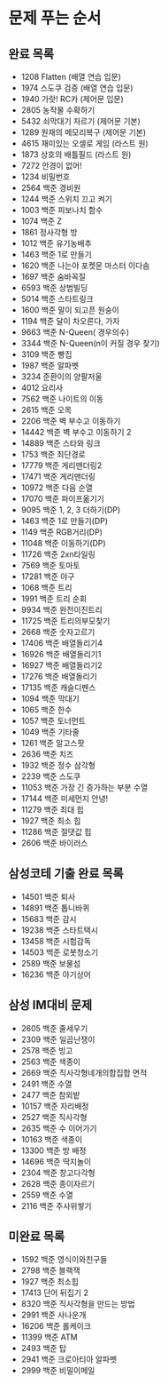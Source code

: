 ﻿<h1>문제 푸는 순서</h1>
<h2>완료 목록</h2>

+ 1208 Flatten (배열 연습 입문)
+ 1974 스도쿠 검증 (배열 연습 입문)
+ 1940 가랏! RC카 (제어문 입문)
+ 2805 농작물 수확하기
+ 5432 쇠막대기 자르기 (제어문 기본)
+ 1289 원재의 메모리복구 (제어문 기본)
+ 4615 재미있는 오셀로 게임 (라스트 원)
+ 1873 상호의 배틀필드 (라스트 원)
+ 7272 안경이 없어!
+ 1234 비밀번호
+ 2564 백준 경비원
+ 1244 백준 스위치 끄고 켜기
+ 1003 백준 피보나치 함수
+ 1074 백준 Z
+ 1861 정사각형 방
+ 1012 백준 유기농배추
+ 1463 백준 1로 만들기
+ 1620 백준 나는야 포켓몬 마스터 이다솜
+ 1697 백준 숨바꼭질
+ 6593 백준 상범빌딩
+ 5014 백준 스타트링크
+ 1600 백준 말이 되고픈 원숭이
+ 1194 백준 달이 차오른다, 가자
+ 9663 백준 N-Queen( 경우의수)
+ 3344 백준 N-Queen(n이 커질 경우 찾기)
+ 3109 백준 빵집
+ 1987 백준 알파벳
+ 3234 준환이의 양팔저울
+ 4012 요리사
+ 7562 백준 나이트의 이동
+ 2615 백준 오목
+ 2206 백준 벽 부수고 이동하기
+ 14442 백준 벽 부수고 이동하기 2
+ 14889 백준 스타와 링크
+ 1753 백준 최단경로
+ 17779 백준 게리맨더링2
+ 17471 백준 게리맨더링
+ 10972 백준 다음 순열
+ 17070 백준 파이프옮기기
+ 9095 백준 1, 2, 3 더하기(DP)
+ 1463 백준 1로 만들기(DP)
+ 1149 백준 RGB거리(DP)
+ 11048 백준 이동하기(DP)
+ 11726 백준 2xn타일링
+ 7569 백준 토마토
+ 17281 백준 야구
+ 1068 백준 트리
+ 1991 백준 트리 순회
+ 9934 백준 완전이진트리
+ 11725 백준 트리의부모찾기
+ 2668 백준 숫자고르기
+ 17406 백준 배열돌리기4
+ 16926 백준 배열돌리기1
+ 16927 백준 배열돌리기2
+ 17276 백준 배열돌리기
+ 17135 백준 캐슬디펜스
+ 1094 백준 막대기
+ 1065 백준 한수
+ 1057 백준 토너먼트
+ 1049 백준 기타줄
+ 1261 백준 알고스팟
+ 2636 백준 치즈
+ 1932 백준 정수 삼각형
+ 2239 백준 스도쿠
+ 11053 백준 가장 긴 증가하는 부분 수열
+ 17144 백준 미세먼지 안녕!
+ 11279 백준 최대 힙
+ 1927 백준 최소 힙
+ 11286 백준 절댓값 힙
+ 2606 백준 바이러스

<h2>삼성코테 기출 완료 목록</h2>

+ 14501 백준 퇴사
+ 14891 백준 톱니바퀴
+ 15683 백준 감시
+ 19238 백준 스타트택시
+ 13458 백준 시험감독
+ 14503 백준 로봇청소기
+ 2589 백준 보물섬
+ 16236 백준 아기상어

<h2>삼성 IM대비 문제</h2>

+ 2605 백준 줄세우기
+ 2309 백준 일곱난쟁이
+ 2578 백준 빙고
+ 2563 백준 색종이
+ 2669 백준 직사각형네개의합집합 면적
+ 2491 백준 수열
+ 2477 백준 참외밭
+ 10157 백준 자리배정
+ 2527 백준 직사각형
+ 2635 백준 수 이어가기
+ 10163 백준 색종이
+ 13300 백준 방 배정
+ 14696 백준 딱지놀이
+ 2304 백준 창고다각형
+ 2628 백준 종이자르기
+ 2559 백준 수열
+ 2116 백준 주사위쌓기

<h2>미완료 목록</h2>


+ 1592 백준 영식이와친구들
+ 2798 백준 블랙잭
+ 1927 백준 최소힙
+ 17413 단어 뒤집기 2
+ 8320 백준 직사각형을 만드는 방법
+ 2991 백준 사나운개
+ 16206 백준 롤케이크
+ 11399 백준 ATM
+ 2493 백준 탑
+ 2941 백준 크로아티아 알파벳
+ 2999 백준 비밀이메일





